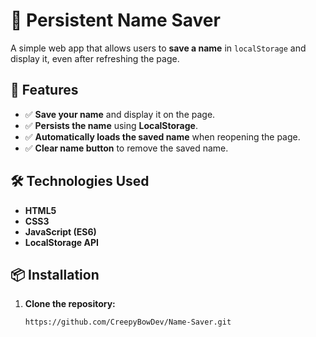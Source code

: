 # 📝 Persistent Name Saver

A simple web app that allows users to **save a name** in `localStorage` and display it, even after refreshing the page.

## 🌟 Features
- ✅ **Save your name** and display it on the page.
- ✅ **Persists the name** using **LocalStorage**.
- ✅ **Automatically loads the saved name** when reopening the page.
- ✅ **Clear name button** to remove the saved name.

## 🛠️ Technologies Used
- **HTML5**
- **CSS3**
- **JavaScript (ES6)**
- **LocalStorage API**

## 📦 Installation
1. **Clone the repository:**
   ```bash
   https://github.com/CreepyBowDev/Name-Saver.git
